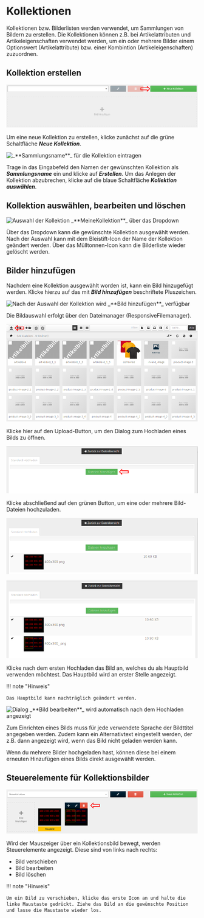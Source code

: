 # Kollektionen 

Kollektionen bzw. Bilderlisten werden verwendet, um Sammlungen von Bildern zu erstellen. Die Kollektionen können z.B. bei Artikelattributen und Artikeleigenschaften verwendet werden, um ein oder mehrere Bilder einem Optionswert \(Artikelattribute\) bzw. einer Kombintion \(Artikeleigenschaften\) zuzuordnen.

## Kollektion erstellen 

![](Bilder/Kollektionen_neuAnlegen.png "Button _**Neue Kollektion**_")

Um eine neue Kollektion zu erstellen, klicke zunächst auf die grüne Schaltfläche _**Neue Kollektion**_.

![](Bilder/Kollektionen_SammlungsnameEingeben.png "_**Sammlungsname**_ für die Kollektion
        eintragen")

Trage in das Eingabefeld den Namen der gewünschten Kollektion als _**Sammlungsname**_ ein und klicke auf _**Erstellen**_. Um das Anlegen der Kollektion abzubrechen, klicke auf die blaue Schaltfläche _**Kollektion auswählen**_.

## Kollektion auswählen, bearbeiten und löschen 

![](Bilder/Kollektionen_auswaehlen.png "Auswahl der Kollektion _**MeineKollektion**_ über
        das Dropdown")

Über das Dropdown kann die gewünschte Kollektion ausgewählt werden. Nach der Auswahl kann mit dem Bleistift-Icon der Name der Kollektion geändert werden. Über das Mülltonnen-Icon kann die Bilderliste wieder gelöscht werden.

## Bilder hinzufügen 

Nachdem eine Kollektion ausgewählt worden ist, kann ein Bild hinzugefügt werden. Klicke hierzu auf das mit _**Bild hinzufügen**_ beschriftete Pluszeichen.

![](Bilder/Kollektionen_Bildauswahl.png "Nach der Auswahl der Kollektion wird _**Bild
        hinzufügen**_ verfügbar")

Die Bildauswahl erfolgt über den Dateimanager \(ResponsiveFilemanager\).

![](Bilder/Kollektionen_BildauswahlFilemanager.png "Upload-Button im Dateimanager")

Klicke hier auf den Upload-Button, um den Dialog zum Hochladen eines Bilds zu öffnen.

![](Bilder/Kollektionen_BildauswahlFilemanagerDateienHinzufuegen.png "Button _**Dateien hinzufüegen**_")

Klicke abschließend auf den grünen Button, um eine oder mehrere Bild-Dateien hochzuladen.

![](Bilder/Kollektionen_BildauswahlFilemanagerBildHochgeladen.png "Anzeige nach Hochladen eines einzelnen Bilds")

![](Bilder/Kollektionen_BildauswahlFilemanagerBilderHochgeladen.png "Anzeige nach Hochladen von mehreren Bildern")

Klicke nach dem ersten Hochladen das Bild an, welches du als Hauptbild verwenden möchtest. Das Hauptbild wird an erster Stelle angezeigt.

!!! note "Hinweis"

    Das Hauptbild kann nachträglich geändert werden.

![](Bilder/Kollektionen_BildauswahlFilemanagerBilderHochgeladenBildBearbeiten.png "Dialog _**Bild bearbeiten**_ wird automatisch nach
        dem Hochladen angezeigt")

Zum Einrichten eines Bilds muss für jede verwendete Sprache der Bildttitel angegeben werden. Zudem kann ein Alternativtext eingestellt werden, der z.B. dann angezeigt wird, wenn das Bild nicht geladen werden kann.

Wenn du mehrere Bilder hochgeladen hast, können diese bei einem erneuten Hinzufügen eines Bilds direkt ausgewählt werden.

## Steuerelemente für Kollektionsbilder 

![](Bilder/Kollektionen_Steuerelemente.png "Anzeige der Steuerelemente beim Hovern mit der Maus")

Wird der Mauszeiger über ein Kollektionsbild bewegt, werden Steuerelemente angezeigt. Diese sind von links nach rechts:

-   Bild verschieben
-   Bild bearbeiten
-   Bild löschen

!!! note "Hinweis"

    Um ein Bild zu verschieben, klicke das erste Icon an und halte die linke Maustaste gedrückt. Ziehe das Bild an die gewünschte Position und lasse die Maustaste wieder los.



